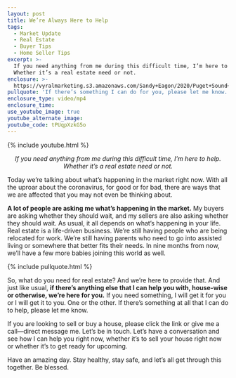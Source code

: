 ```yaml
---
layout: post
title: We’re Always Here to Help
tags:
  - Market Update
  - Real Estate
  - Buyer Tips
  - Home Seller Tips
excerpt: >-
  If you need anything from me during this difficult time, I’m here to help.
  Whether it’s a real estate need or not.
enclosure: >-
  https://vyralmarketing.s3.amazonaws.com/Sandy+Eagon/2020/Puget+Sound+Real+Estate+Agent-+We+Are+Here+to+Help.mp4
pullquote: 'If there’s something I can do for you, please let me know.'
enclosure_type: video/mp4
enclosure_time:
use_youtube_image: true
youtube_alternate_image:
youtube_code: tPUqpXzkG5o
---
```


{% include youtube.html %}

<p style="text-align: center;"><em>If you need anything from me during this difficult time, I’m here to help. Whether it’s a real estate need or not.</em></p>

Today we’re talking about what’s happening in the market right now. With all the uproar about the coronavirus, for good or for bad, there are ways that we are affected that you may not even be thinking about.

**A lot of people are asking me what’s happening in the market.** My buyers are asking whether they should wait, and my sellers are also asking whether they should wait. As usual, it all depends on what’s happening in your life. Real estate is a life-driven business. We’re still having people who are being relocated for work. We’re still having parents who need to go into assisted living or somewhere that better fits their needs. In nine months from now, we’ll have a few more babies joining this world as well.

{% include pullquote.html %}

So, what do you need for real estate? And we’re here to provide that. And just like usual, **if there’s anything else that I can help you with, house-wise or otherwise, we’re here for you.** If you need something, I will get it for you or I will get it to you. One or the other. If there’s something at all that I can do to help, please let me know.

If you are looking to sell or buy a house, please click the link or give me a call—direct message me. Let’s be in touch. Let’s have a conversation and see how I can help you right now, whether it’s to sell your house right now or whether it’s to get ready for upcoming.

Have an amazing day. Stay healthy, stay safe, and let’s all get through this together. Be blessed.